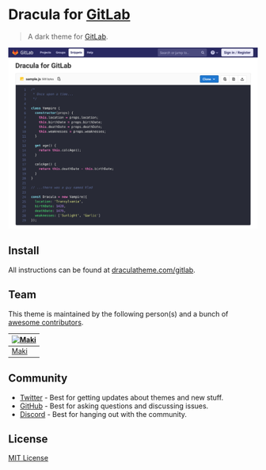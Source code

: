 # Dracula for [GitLab](https://gitlab.com/explore)

> A dark theme for [GitLab](https://gitlab.com/explore).

![Screenshot](./screenshot.png)

## Install

All instructions can be found at [draculatheme.com/gitlab](https://draculatheme.com/gitlab).

## Team

This theme is maintained by the following person(s) and a bunch of [awesome contributors](https://github.com/dracula/template/graphs/contributors).

| [![Maki](https://avatars0.githubusercontent.com/u/8362329?v=3&s=70)](https://github.com/nesl247) |
| ------------------------------------------------------------------------------------------------ |
| [Maki](https://github.com/makitsune)                                                             |

## Community

- [Twitter](https://twitter.com/draculatheme) - Best for getting updates about themes and new stuff.
- [GitHub](https://github.com/dracula/dracula-theme/discussions) - Best for asking questions and discussing issues.
- [Discord](https://draculatheme.com/discord-invite) - Best for hanging out with the community.

## License

[MIT License](./LICENSE)
